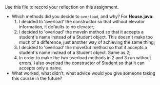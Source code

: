 Use this file to record your reflection on this assignment.

- Which methods did you decide to `overload`, and why?
For **House.java**:
    1. I decided to 'overload' the constructor so that without elevator information, it defaults to no elevator;
    2. I decided to 'overload' the moveIn method so that it accepts a student's name instead of a Student object. This doesn't make too much of a difference, just another way of achieving the same thing;
    3. I decided to 'overload' the moveOut method so that it accepts a student's name instead of a Student object. Same as 2;
    4. In order to make the two overload methods in 2 and 3 run without errors, I also overload the constructor of Student so that it can accepts only a name.
- What worked, what didn't, what advice would you give someone taking this course in the future?
